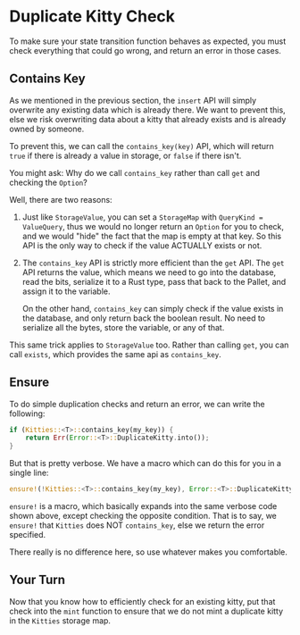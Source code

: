 # Duplicate Kitty Check

To make sure your state transition function behaves as expected, you must check everything that could go wrong, and return an error in those cases.

## Contains Key

As we mentioned in the previous section, the `insert` API will simply overwrite any existing data which is already there. We want to prevent this, else we risk overwriting data about a kitty that already exists and is already owned by someone.

To prevent this, we can call the `contains_key(key)` API, which will return `true` if there is already a value in storage, or `false` if there isn't.

You might ask: Why do we call `contains_key` rather than call `get` and checking the `Option`?

Well, there are two reasons:

1. Just like `StorageValue`, you can set a `StorageMap` with `QueryKind = ValueQuery`, thus we would no longer return an `Option` for you to check, and we would "hide" the fact that the map is empty at that key. So this API is the only way to check if the value ACTUALLY exists or not.
2. The `contains_key` API is strictly more efficient than the `get` API. The `get` API returns the value, which means we need to go into the database, read the bits, serialize it to a Rust type, pass that back to the Pallet, and assign it to the variable.

	On the other hand, `contains_key` can simply check if the value exists in the database, and only return back the boolean result. No need to serialize all the bytes, store the variable, or any of that.

This same trick applies to `StorageValue` too. Rather than calling `get`, you can call `exists`, which provides the same api as `contains_key`.

## Ensure

To do simple duplication checks and return an error, we can write the following:

```rust
if (Kitties::<T>::contains_key(my_key)) {
	return Err(Error::<T>::DuplicateKitty.into());
}
```

But that is pretty verbose. We have a macro which can do this for you in a single line:

```rust
ensure!(!Kitties::<T>::contains_key(my_key), Error::<T>::DuplicateKitty);
```

`ensure!` is a macro, which basically expands into the same verbose code shown above, except checking the opposite condition. That is to say, we `ensure!` that `Kitties` does NOT `contains_key`, else we return the error specified.

There really is no difference here, so use whatever makes you comfortable.

## Your Turn

Now that you know how to efficiently check for an existing kitty, put that check into the `mint` function to ensure that we do not mint a duplicate kitty in the `Kitties` storage map.
